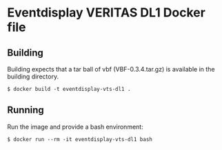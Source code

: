# Eventdisplay VERITAS DL1 Docker file

## Building

Building expects that a tar ball of vbf (VBF-0.3.4.tar.gz) is available in the building directory.

```
$ docker build -t eventdisplay-vts-dl1 .
```

## Running

Run the image and provide a bash environment:

```
$ docker run --rm -it eventdisplay-vts-dl1 bash
```
